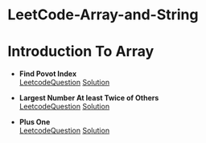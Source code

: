 # LeetCode-Array-and-String

Introduction To Array
=======================
- **Find Povot Index**  
    [LeetcodeQuestion](https://leetcode.com/explore/learn/card/array-and-string/201/introduction-to-array/1144/) 
    [Solution](https://github.com/prerna0995/LeetCode-Array-and-String/blob/main/Introduction%20to%20array/FindPivotIndex.java)
 
- **Largest Number At least Twice of Others**  
    [LeetcodeQuestion](https://leetcode.com/explore/learn/card/array-and-string/201/introduction-to-array/1147/)
    [Solution](https://github.com/prerna0995/LeetCode-Array-and-String/blob/main/Introduction%20to%20array/LargestNumberAtleastTwiceOfOthers.java)
    
- **Plus One**  
    [LeetcodeQuestion](https://leetcode.com/explore/learn/card/array-and-string/201/introduction-to-array/1148/)
    [Solution](https://github.com/prerna0995/LeetCode-Array-and-String/blob/main/Introduction%20to%20array/PlusOne.java)
